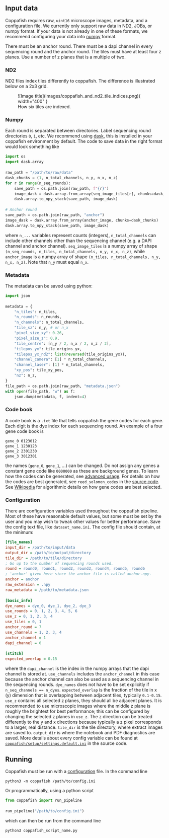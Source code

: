 ## Input data

Coppafish requires raw, `uint16` microscope images, metadata, and a configuration file. We currently only support raw
data in ND2, JOBs, or numpy format. If your data is not already in one of these formats, we recommend configuring your
data into [numpy](#numpy) format.

There must be an anchor round. There must be a dapi channel in every sequencing round and the anchor round. The tiles 
must have at least four z planes. Use a number of z planes that is a multiple of two.

### ND2

ND2 files index tiles differently to coppafish. The difference is illustrated below on a 2x3 grid.

<figure markdown="span">
  ![Image title](images/coppafish_and_nd2_tile_indices.png){ width="400" }
  <figcaption>How six tiles are indexed.</figcaption>
</figure>


### Numpy

Each round is separated between directories. Label sequencing round directories `0`, `1`, etc. We recommend using 
[dask](https://docs.dask.org), this is installed in your coppafish environment by default. The code to save data in the 
right format would look something like

```python
import os
import dask.array

raw_path = "/path/to/raw/data"
dask_chunks = (1, n_total_channels, n_y, n_x, n_z)
for r in range(n_seq_rounds):
    save_path = os.path.join(raw_path, f"{r}")
    image_dask = dask.array.from_array(seq_image_tiles[r], chunks=dask_chunks)
    dask.array.to_npy_stack(save_path, image_dask)

# Anchor round
save_path = os.path.join(raw_path, "anchor")
image_dask = dask.array.from_array(anchor_image, chunks=dask_chunks)
dask.array.to_npy_stack(save_path, image_dask)
```

where `n_...` variables represent counts (integers), `n_total_channels` can include other channels other than the 
sequencing channel (e.g. a DAPI channel and anchor channel). `seq_image_tiles` is a numpy array of shape 
`(n_seq_rounds, n_tiles, n_total_channels, n_y, n_x, n_z)`, while `anchor_image` is a numpy array of shape 
`(n_tiles, n_total_channels, n_y, n_x, n_z)`. Note that `n_y` must equal `n_x`.


### Metadata

The metadata can be saved using python:

```python
import json

metadata = {
    "n_tiles": n_tiles,
    "n_rounds": n_rounds,
    "n_channels": n_total_channels,
    "tile_sz": n_y, # or n_x
    "pixel_size_xy": 0.26,
    "pixel_size_z": 0.9,
    "tile_centre": [n_y / 2, n_x / 2, n_z / 2],
    "tilepos_yx": tile_origins_yx,
    "tilepos_yx_nd2": list(reversed(tile_origins_yx)),
    "channel_camera": [1] * n_total_channels,
    "channel_laser": [1] * n_total_channels,
    "xy_pos": tile_xy_pos,
    "nz": n_z,
}
file_path = os.path.join(raw_path, "metadata.json")
with open(file_path, "w") as f:
    json.dump(metadata, f, indent=4)
```

### Code book

A code book is a `.txt` file that tells coppafish the gene codes for each gene. Each digit is the dye index for each 
sequencing round. An example of a four gene code book is

```text
gene_0 0123012
gene_1 1230123
gene_2 2301230
gene_3 3012301
```

the names (`gene_0`, `gene_1`, ...) can be changed. Do not assign any genes a constant gene code like `0000000` as 
these are background genes. To learn how the codes can be generated, see [advanced usage](advanced_usage.md#). For 
details on how the codes are best generated, see `reed_solomon_codes` in the 
[source code](https://github.com/paulshuker/coppafish/blob/HEAD/coppafish/utils/base.py). See 
[Wikipedia](https://en.wikipedia.org/wiki/Reed%E2%80%93Solomon_error_correction) for algorithmic details on how gene 
codes are best selected.

### Configuration

There are configuration variables used throughout the coppafish pipeline. Most of these have reasonable default values, 
but some must be set by the user and you may wish to tweak other values for better performance. Save the config text 
file, like `dataset_name.ini`. The config file should contain, at the minimum:

```ini
[file_names]
input_dir = /path/to/input/data
output_dir = /path/to/output/directory
tile_dir = /path/to/tile/directory
; Go up to the number of sequencing rounds used.
round = round0, round1, round2, round3, round4, round5, round6
; 'anchor' given here since the anchor file is called anchor.npy.
anchor = anchor
raw_extension = .npy
raw_metadata = /path/to/metadata.json

[basic_info]
dye_names = dye_0, dye_1, dye_2, dye_3
use_rounds = 0, 1, 2, 3, 4, 5, 6
use_z = 0, 1, 2, 3, 4
use_tiles = 0, 1
anchor_round = 7
use_channels = 1, 2, 3, 4
anchor_channel = 1
dapi_channel = 0

[stitch]
expected_overlap = 0.15
```

where the `dapi_channel` is the index in the numpy arrays that the dapi channel is stored at. `use_channels` includes 
the `anchor_channel` in this case because the anchor channel can also be used as a sequencing channel in the sequencing 
rounds. `dye_names` does not have to be set explicitly if `n_seq_channels == n_dyes`. `expected_overlap` is the 
fraction of the tile in x (y) dimension that is overlapping between adjacent tiles, typically `0.1-0.15`. `use_z` 
contains all selected z planes, they should all be adjacent planes. It is recommended to use microscopic images where 
the middle z plane is roughly the brightest for best performance; this can be configured by changing the selected z 
planes in `use_z`. The z direction can be treated differently to the y and x directions because typically a z pixel 
corresponds to a larger, real distance. `tile_dir` is the tile directory, where extract images are saved to. 
`output_dir` is where the notebook and PDF diagnostics are saved. More details about every config variable can be found 
at <a href="https://github.com/paulshuker/coppafish/blob/HEAD/coppafish/setup/settings.default.ini" target="_blank">
`coppafish/setup/settings.default.ini`</a> in the source code. 

## Running

Coppafish must be run with a [configuration](basic_usage.md#configuration) file. In the command line

```terminal
python3 -m coppafish /path/to/config.ini
```

Or programmatically, using a python script

```py
from coppafish import run_pipeline

run_pipeline("/path/to/config.ini")
```

which can then be run from the command line

```bash
python3 coppafish_script_name.py
```
